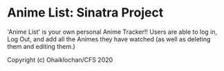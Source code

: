 # Anime List: Sinatra Project

'Anime List' is your own personal Anime Tracker!! Users are able to log in, Log Out, and add all the Animes they have watched (as well as deleting them and editing them.)

Copyright (c) Ohaiklochan/CFS 2020